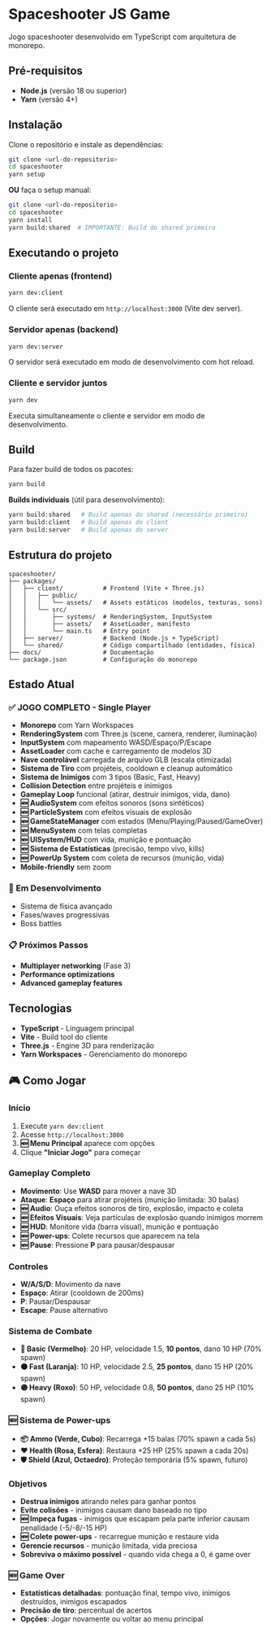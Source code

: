 # Spaceshooter JS Game

Jogo spaceshooter desenvolvido em TypeScript com arquitetura de monorepo.

## Pré-requisitos

- **Node.js** (versão 18 ou superior)
- **Yarn** (versão 4+)

## Instalação

Clone o repositório e instale as dependências:

```bash
git clone <url-do-repositorio>
cd spaceshooter
yarn setup
```

**OU** faça o setup manual:

```bash
git clone <url-do-repositorio>
cd spaceshooter
yarn install
yarn build:shared  # IMPORTANTE: Build do shared primeiro
```

## Executando o projeto

### Cliente apenas (frontend)

```bash
yarn dev:client
```

O cliente será executado em `http://localhost:3000` (Vite dev server).

### Servidor apenas (backend)

```bash
yarn dev:server
```

O servidor será executado em modo de desenvolvimento com hot reload.

### Cliente e servidor juntos

```bash
yarn dev
```

Executa simultaneamente o cliente e servidor em modo de desenvolvimento.

## Build

Para fazer build de todos os pacotes:

```bash
yarn build
```

**Builds individuais** (útil para desenvolvimento):

```bash
yarn build:shared   # Build apenas do shared (necessário primeiro)
yarn build:client   # Build apenas do client
yarn build:server   # Build apenas do server
```

## Estrutura do projeto

```
spaceshooter/
├── packages/
│   ├── client/           # Frontend (Vite + Three.js)
│   │   ├── public/
│   │   │   └── assets/   # Assets estáticos (modelos, texturas, sons)
│   │   └── src/
│   │       ├── systems/  # RenderingSystem, InputSystem
│   │       ├── assets/   # AssetLoader, manifesto
│   │       └── main.ts   # Entry point
│   ├── server/           # Backend (Node.js + TypeScript)
│   └── shared/           # Código compartilhado (entidades, física)
├── docs/                 # Documentação
└── package.json          # Configuração do monorepo
```

## Estado Atual

### ✅ **JOGO COMPLETO** - Single Player
- **Monorepo** com Yarn Workspaces
- **RenderingSystem** com Three.js (scene, camera, renderer, iluminação)
- **InputSystem** com mapeamento WASD/Espaço/P/Escape
- **AssetLoader** com cache e carregamento de modelos 3D
- **Nave controlável** carregada de arquivo GLB (escala otimizada)
- **Sistema de Tiro** com projéteis, cooldown e cleanup automático
- **Sistema de Inimigos** com 3 tipos (Basic, Fast, Heavy)
- **Collision Detection** entre projéteis e inimigos
- **Gameplay Loop** funcional (atirar, destruir inimigos, vida, dano)
- **🆕 AudioSystem** com efeitos sonoros (sons sintéticos)
- **🆕 ParticleSystem** com efeitos visuais de explosão
- **🆕 GameStateManager** com estados (Menu/Playing/Paused/GameOver)
- **🆕 MenuSystem** com telas completas
- **🆕 UISystem/HUD** com vida, munição e pontuação
- **🆕 Sistema de Estatísticas** (precisão, tempo vivo, kills)
- **🆕 PowerUp System** com coleta de recursos (munição, vida)
- **Mobile-friendly** sem zoom

### 🚧 Em Desenvolvimento
- Sistema de física avançado
- Fases/waves progressivas
- Boss battles

### 📋 Próximos Passos
- **Multiplayer networking** (Fase 3)
- **Performance optimizations**
- **Advanced gameplay features**

## Tecnologias

- **TypeScript** - Linguagem principal
- **Vite** - Build tool do cliente
- **Three.js** - Engine 3D para renderização
- **Yarn Workspaces** - Gerenciamento do monorepo

## 🎮 Como Jogar

### Início
1. Execute `yarn dev:client`
2. Acesse `http://localhost:3000`
3. **🆕 Menu Principal** aparece com opções
4. Clique **"Iniciar Jogo"** para começar

### Gameplay Completo
- **Movimento**: Use **WASD** para mover a nave 3D
- **Ataque**: **Espaço** para atirar projéteis (munição limitada: 30 balas)
- **🆕 Audio**: Ouça efeitos sonoros de tiro, explosão, impacto e coleta
- **🆕 Efeitos Visuais**: Veja partículas de explosão quando inimigos morrem
- **🆕 HUD**: Monitore vida (barra visual), munição e pontuação
- **🆕 Power-ups**: Colete recursos que aparecem na tela
- **🆕 Pause**: Pressione **P** para pausar/despausar

### Controles
- **W/A/S/D**: Movimento da nave
- **Espaço**: Atirar (cooldown de 200ms)
- **P**: Pausar/Despausar
- **Escape**: Pause alternativo

### Sistema de Combate
- **🔴 Basic (Vermelho)**: 20 HP, velocidade 1.5, **10 pontos**, dano 10 HP (70% spawn)
- **🟠 Fast (Laranja)**: 10 HP, velocidade 2.5, **25 pontos**, dano 15 HP (20% spawn)
- **🟣 Heavy (Roxo)**: 50 HP, velocidade 0.8, **50 pontos**, dano 25 HP (10% spawn)

### 🆕 Sistema de Power-ups
- **📦 Ammo (Verde, Cubo)**: Recarrega +15 balas (70% spawn a cada 5s)
- **❤️ Health (Rosa, Esfera)**: Restaura +25 HP (25% spawn a cada 20s)
- **🛡️ Shield (Azul, Octaedro)**: Proteção temporária (5% spawn, futuro)

### Objetivos
- **Destrua inimigos** atirando neles para ganhar pontos
- **Evite colisões** - inimigos causam dano baseado no tipo
- **🆕 Impeça fugas** - inimigos que escapam pela parte inferior causam penalidade (-5/-8/-15 HP)
- **🆕 Colete power-ups** - recarregue munição e restaure vida
- **Gerencie recursos** - munição limitada, vida preciosa
- **Sobreviva o máximo possível** - quando vida chega a 0, é game over

### 🆕 Game Over
- **Estatísticas detalhadas**: pontuação final, tempo vivo, inimigos destruídos, inimigos escapados
- **Precisão de tiro**: percentual de acertos
- **Opções**: Jogar novamente ou voltar ao menu principal